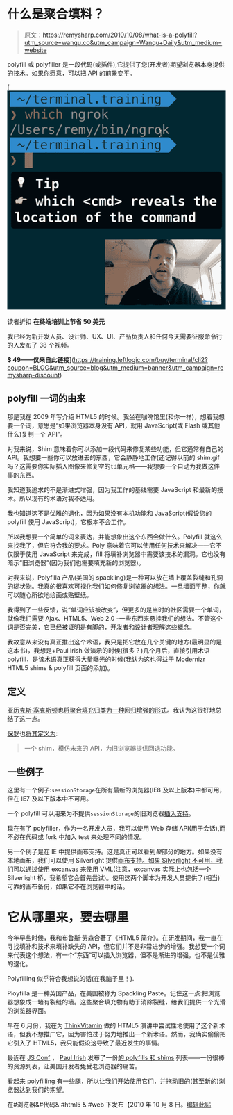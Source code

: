 # 什么是聚合填料？

> 原文：<https://remysharp.com/2010/10/08/what-is-a-polyfill?utm_source=wanqu.co&utm_campaign=Wanqu+Daily&utm_medium=website>

polyfill 或 polyfiller 是一段代码(或插件),它提供了您(开发者)期望浏览器本身提供的技术。如果你愿意，可以把 API 的前景变平。

[![](img/61bfab4a1e62f2afadad0584643f21e9.png)

读者折扣 **在终端培训上节省 50 美元**

我已经为新开发人员、设计师、UX、UI、产品负责人和任何今天需要征服命令行的人发布了 38 个视频。

**$ 49——仅来自此链接**](https://training.leftlogic.com/buy/terminal/cli2?coupon=BLOG&utm_source=blog&utm_medium=banner&utm_campaign=remysharp-discount) 

## polyfill 一词的由来

那是我在 2009 年写介绍 HTML5 的时候。我坐在咖啡馆里(和你一样)，想着我想要一个词，意思是“如果浏览器本身没有 API，就用 JavaScript(或 Flash 或其他什么)复制一个 API”。

对我来说，Shim 意味着你可以添加一段代码来修复某些功能，但它通常有自己的 API。我想要一些你可以放进去的东西，它会静静地工作(还记得以前的 shim.gif 吗？这需要你实际插入图像来修复空的`td`单元格——我想要一个自动为我做这件事的东西。

我知道我追求的不是渐进式增强，因为我工作的基线需要 JavaScript 和最新的技术。所以现有的术语对我不适用。

我也知道这不是优雅的退化，因为如果没有本机功能和 JavaScript(假设您的 polyfill 使用 JavaScript)，它根本不会工作。

所以我想要一个简单的词来表达，并能想象出这个东西会做什么。Polyfill 就这么来找我了，但它符合我的要求。Poly 意味着它可以使用任何技术来解决——它不仅限于使用 JavaScript 来完成，fill 将填补浏览器中需要该技术的漏洞。它也没有暗示“旧浏览器”(因为我们也需要填充新的浏览器)。

对我来说，Polyfilla 产品(美国的 spackling)是一种可以放在墙上覆盖裂缝和孔洞的糊状物。我真的很喜欢可视化我们如何修复浏览器的想法。一旦墙面平整，你就可以随心所欲地绘画或贴壁纸。

我得到了一些反馈，说“单词应该被改变”，但更多的是当时的社区需要一个单词，就像我们需要 Ajax、HTML5、Web 2.0 -一些东西来悬挂我们的想法。不管这个词是否完美，它已经被证明是有脚的，开发者和设计者理解这些概念。

我故意从来没有真正推出这个术语，我只是把它放在几个关键的地方(最明显的是这本书)，我想是+Paul Irish 做演示的时候(很多？)几个月后，直接引用术语 polyfill，是该术语真正获得大量曝光的时候(我认为这也得益于 Modernizr HTML5 shims & polyfill 页面的添加)。

## 定义

[亚历克斯·塞克斯顿](http://alexsexton.com/ "AlexSexton.com")也[将聚合填充归类为一种回归增强的形式](http://twitter.com/SlexAxton/status/25600963629)。我认为这很好地总结了这一点。

[保罗](http://paulirish.com)也[将其定义为](http://paulirish.com/i/7570.png):

> 一个 shim，模仿未来的 API，为旧浏览器提供回退功能。

## 一些例子

这里有一个例子:`sessionStorage`在所有最新的浏览器(IE8 及以上版本)中都可用，但在 IE7 及以下版本中不可用。

一个 polyfill 可以用来为不提供`sessionStorage`的旧浏览器[插入支持](http://gist.github.com/350433)。

现在有了 polyfiller，作为一名开发人员，我可以使用 Web 存储 API(用于会话),而不必在代码或 fork 中加入 test 来处理不同的情况。

另一个例子是在 IE 中提供画布支持。这是真正可以看到*聚*部分的地方。如果没有本地画布，我们可以使用 Silverlight 提供[画布支持。如果 Silverlight 不可用，我们可以通过使用](http://blogs.msdn.com/b/delay/archive/2009/08/24/using-one-platform-to-build-another-html-5-s-canvas-tag-implemented-using-silverlight.aspx) [excanvas](http://code.google.com/p/explorercanvas/) 来使用 VML(注意，excanvas 实际上也包括一个 Silverlight 桥，我希望它会首先尝试)。使用这两个脚本为开发人员提供了(相当)可靠的画布备份，如果它不在浏览器中的话。

# 它从哪里来，要去哪里

今年早些时候，我和布鲁斯·劳森合著了《HTML5 简介》。在研发期间，我一直在寻找填补和技术来填补缺失的 API，但它们并不是非常进步的增强。我想要一个词来代表这个想法，有一个“东西”可以插入浏览器，但不是渐进的增强，也不是优雅的退化。

Polyfilling 似乎符合我想说的话(在我脑子里！).

Ployfilla 是一种英国产品，在美国被称为 Spackling Paste。记住这一点:把浏览器想象成一堵有裂缝的墙。这些聚合填充物有助于消除裂缝，给我们提供一个光滑的浏览器界面。

早在 6 月份，我在为 [ThinkVitamin](http://thinkvitamin.com/online-conferences/html5/) 做的 HTML5 演讲中尝试性地使用了这个新术语，但我不想推广它，因为害怕过于努力地推出一个新术语。然而，我确实偷偷把它引入了 HTML5，我只能假设这导致了最近发生的事情。

最近在 [JS Conf](http://jsconf.us/2010/) ， [Paul Irish](http://paulirish.com/ "Paul Irish") 发布了一份[的 polyfills 和 shims](http://github.com/Modernizr/Modernizr/wiki/HTML5-Cross-browser-Polyfills) 列表——一份很棒的资源列表，让美国开发者免受老浏览器的痛苦。

看起来 polyfilling 有一些腿，所以让我们开始使用它们，并拖动旧的(甚至新的)浏览器达到我们的期望。

在#浏览器&#代码& #html5 & #web 下发布【2010 年 10 月 8 日。[编辑此贴](https://github.com/remy/remysharp.com/blob/main/public/blog/what-is-a-polyfill.md)